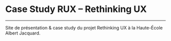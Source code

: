 # Case Study RUX – Rethinking UX
---
Site de présentation & case study du projet Rethinking UX à la Haute-École Albert Jacquard.